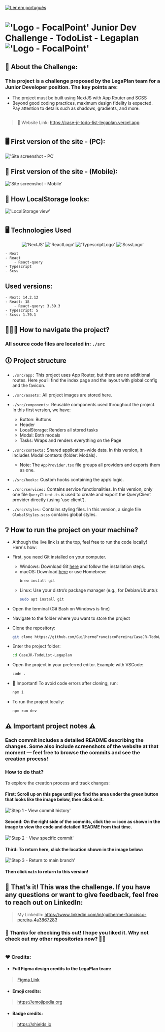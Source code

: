<p align="left">
  <a href="./README.md">
    <img src="https://img.shields.io/badge/🌍%20Ler%20em%20português-blue?style=for-the-badge" alt="Ler em português"/>
  </a>
</p>

# !['Logo - FocalPoint'](/src/assets/Logomark.png)  Junior Dev Challenge - TodoList - Legaplan !['Logo - FocalPoint'](/src/assets/Logomark.png)

## 📌 About the Challenge:

### This project is a challenge proposed by the LegaPlan team for a Junior Developer position. The key points are:
- The project must be built using NextJS with App Router and SCSS
- Beyond good coding practices, maximum design fidelity is expected. Pay attention to details such as shadows, gradients, and more.

##

> 🔗 Website Link: <a href="https://case-jr-todo-list-legaplan.vercel.app" target="_blank">https://case-jr-todo-list-legaplan.vercel.app</a>

# 

## 🖥️ First version of the site - (PC):
!['Site screenshot - PC'](/src/assets/personalSite-PC.png)

## 📱 First version of the site - (Mobile):
!['Site screenshot - Mobile'](/src/assets/personalSite-Mobile.png)

## 💭 How LocalStorage looks:
!['LocalStorage view'](/src/assets/localStorage.png)

##

#

## 🖥 Technologies Used
<div align='center'>

!['NextJS'](https://img.shields.io/badge/next.js-000000?style=for-the-badge&logo=nextdotjs&logoColor=white)
!['ReactLogo'](https://img.shields.io/badge/React-20232A?style=for-the-badge&logo=react&logoColor=61DAFB)
!['TypescriptLogo'](https://img.shields.io/badge/TypeScript-007ACC?style=for-the-badge&logo=typescript&logoColor=white)
!['ScssLogo'](https://img.shields.io/badge/Sass-CC6699?style=for-the-badge&logo=sass&logoColor=white)

</div>

    - Next
    - React
        - React-query
    - Typescript
    - Scss

## Used versions:
    - Next: 14.2.12
    - React: 18
        - React-query: 3.39.3
    - Typescript: 5
    - Scss: 1.79.1

## 🙋🏻‍♂ How to navigate the project?

### All source code files are located in: `./src`

## 🛈 Project structure

- `./src/app:` This project uses App Router, but there are no additional routes. Here you’ll find the index page and the layout with global config and the favicon.

- `./src/assets:` All project images are stored here.

- `./src/components:` Reusable components used throughout the project. In this first version, we have:
    - Button: Buttons
    - Header
    - LocalStorage: Renders all stored tasks
    - Modal: Both modals
    - Tasks: Wraps and renders everything on the Page

- `./src/contexts:` Shared application-wide data. In this version, it includes Modal contexts (folder: Modals).
    - Note: The `AppProvider.tsx` file groups all providers and exports them as one.

- `./src/hooks:` Custom hooks containing the app’s logic.

- `./src/services:` Contains service functionalities. In this version, only one file `QueryClient.ts` is used to create and export the QueryClient provider directly (using 'use client').

- `./src/styles:` Contains styling files. In this version, a single file `GlobalStyles.scss` contains global styles.

## ❔ How to run the project on your machine?

- Although the live link is at the top, feel free to run the code locally! Here's how:

- First, you need Git installed on your computer.
    - Windows: Download Git <a href="https://git-scm.com/download/win" target="_blank">here</a> and follow the installation steps.
    - macOS: Download <a href="https://git-scm.com/download/mac" target="_blank">here</a> or use Homebrew:
        ```bash
        brew install git
        ```
    - Linux: Use your distro’s package manager (e.g., for Debian/Ubuntu):
        ```bash
        sudo apt install git
        ```

- Open the terminal (Git Bash on Windows is fine)

- Navigate to the folder where you want to store the project

- Clone the repository:
    ```bash
    git clone https://github.com/GuilhermeFranciscoPereira/CaseJR-TodoList-Legaplan.git
    ```

- Enter the project folder:
    ```bash
    cd CaseJR-TodoList-Legaplan
    ```

- Open the project in your preferred editor. Example with VSCode:
    ```bash
    code .
    ```

- 🚨 Important! To avoid code errors after cloning, run:
    ```bash
    npm i
    ```

- To run the project locally:
    ```bash
    npm run dev
    ```

## ⚠ Important project notes ⚠

### Each commit includes a detailed README describing the changes. Some also include screenshots of the website at that moment — feel free to browse the commits and see the creation process!

### How to do that?

To explore the creation process and track changes:

#### First: Scroll up on this page until you find the area under the green button that looks like the image below, then click on it.
!['Step 1 - View commit history'](./src/assets/commit-firstStep.png)

#### Second: On the right side of the commits, click the `<>` icon as shown in the image to view the code and detailed README from that time.
!['Step 2 - View specific commit'](./src/assets/commit-secondStep.png)

#### Third: To return here, click the location shown in the image below:
!['Step 3 - Return to main branch'](./src/assets/commit-thirdStep.png)

#### Then click `main` to return to this version!

##

## 🎉 That’s it! This was the challenge. If you have any questions or want to give feedback, feel free to reach out on LinkedIn:

> My LinkedIn: <a href="https://www.linkedin.com/in/guilherme-francisco-pereira-4a3867283" target="_blank">https://www.linkedin.com/in/guilherme-francisco-pereira-4a3867283</a>

### 🚀 Thanks for checking this out! I hope you liked it. Why not check out my other repositories now? 👋🏻

#

### ❤️ Credits:

- #### Full Figma design credits to the LegaPlan team:
> <a href="https://www.figma.com/design/4iESWnasLZSHyghg1ipj1P/Teste-Dev-Junior---Legaplan?node-id=0-1&node-type=canvas&t=GxQUSS4KxQUWBUBN-0" target="_blank">Figma Link</a>

- #### Emoji credits:
> <a href="https://emojipedia.org" target="_blank">https://emojipedia.org</a>

- #### Badge credits:
> <a href="https://shields.io" target="_blank">https://shields.io</a>
